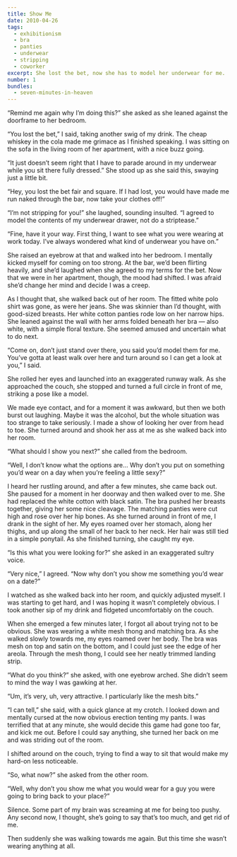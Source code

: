 ```yaml
---
title: Show Me
date: 2010-04-26
tags:
  - exhibitionism
  - bra
  - panties
  - underwear
  - stripping
  - coworker
excerpt: She lost the bet, now she has to model her underwear for me.
number: 1
bundles:
  - seven-minutes-in-heaven
---
```


“Remind me again why I’m doing this?” she asked as she leaned against the doorframe to her bedroom.

“You lost the bet,” I said, taking another swig of my drink. The cheap whiskey in the cola made me grimace as I finished speaking. I was sitting on the sofa in the living room of her apartment, with a nice buzz going.

“It just doesn’t seem right that I have to parade around in my underwear while you sit there fully dressed.” She stood up as she said this, swaying just a little bit.

“Hey, you lost the bet fair and square. If I had lost, you would have made me run naked through the bar, now take your clothes off!”

“I’m not stripping for you!” she laughed, sounding insulted. “I agreed to model the contents of my underwear drawer, not do a striptease.”

“Fine, have it your way. First thing, I want to see what you were wearing at work today. I’ve always wondered what kind of underwear you have on.”

She raised an eyebrow at that and walked into her bedroom. I mentally kicked myself for coming on too strong. At the bar, we’d been flirting heavily, and she’d laughed when she agreed to my terms for the bet. Now that we were in her apartment, though, the mood had shifted. I was afraid she’d change her mind and decide I was a creep.

As I thought that, she walked back out of her room. The fitted white polo shirt was gone, as were her jeans. She was skinnier than I’d thought, with good-sized breasts. Her white cotton panties rode low on her narrow hips. She leaned against the wall with her arms folded beneath her bra — also white, with a simple floral texture. She seemed amused and uncertain what to do next.

“Come on, don’t just stand over there, you said you’d model them for me. You’ve gotta at least walk over here and turn around so I can get a look at you,” I said.

She rolled her eyes and launched into an exaggerated runway walk. As she approached the couch, she stopped and turned a full circle in front of me, striking a pose like a model.

We made eye contact, and for a moment it was awkward, but then we both burst out laughing. Maybe it was the alcohol, but the whole situation was too strange to take seriously. I made a show of looking her over from head to toe. She turned around and shook her ass at me as she walked back into her room.

“What should I show you next?” she called from the bedroom.

“Well, I don’t know what the options are… Why don’t you put on something you’d wear on a day when you’re feeling a little sexy?”

I heard her rustling around, and after a few minutes, she came back out. She paused for a moment in her doorway and then walked over to me. She had replaced the white cotton with black satin. The bra pushed her breasts together, giving her some nice cleavage. The matching panties were cut high and rose over her hip bones. As she turned around in front of me, I drank in the sight of her. My eyes roamed over her stomach, along her thighs, and up along the small of her back to her neck. Her hair was still tied in a simple ponytail. As she finished turning, she caught my eye.

“Is this what you were looking for?” she asked in an exaggerated sultry voice.

“Very nice,” I agreed. “Now why don’t you show me something you’d wear on a date?”

I watched as she walked back into her room, and quickly adjusted myself. I was starting to get hard, and I was hoping it wasn’t completely obvious. I took another sip of my drink and fidgeted uncomfortably on the couch.

When she emerged a few minutes later, I forgot all about trying not to be obvious. She was wearing a white mesh thong and matching bra. As she walked slowly towards me, my eyes roamed over her body. The bra was mesh on top and satin on the bottom, and I could just see the edge of her areola. Through the mesh thong, I could see her neatly trimmed landing strip.

“What do you think?” she asked, with one eyebrow arched. She didn’t seem to mind the way I was gawking at her.

“Um, it’s very, uh, very attractive. I particularly like the mesh bits.”

“I can tell,” she said, with a quick glance at my crotch. I looked down and mentally cursed at the now obvious erection tenting my pants. I was terrified that at any minute, she would decide this game had gone too far, and kick me out. Before I could say anything, she turned her back on me and was striding out of the room.

I shifted around on the couch, trying to find a way to sit that would make my hard-on less noticeable.

“So, what now?” she asked from the other room.

“Well, why don’t you show me what you would wear for a guy you were going to bring back to your place?”

Silence. Some part of my brain was screaming at me for being too pushy. Any second now, I thought, she’s going to say that’s too much, and get rid of me.

Then suddenly she was walking towards me again. But this time she wasn’t wearing anything at all.
